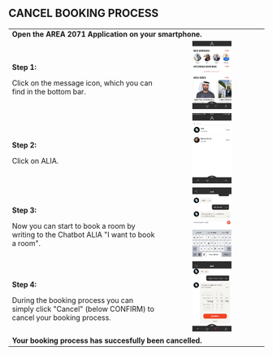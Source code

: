 ## CANCEL BOOKING PROCESS <br>

<table>
  <thead>
  </thead>
  <tbody>
    <tr>
    <tr><td colspan="3"><b>Open the AREA 2071 Application on your smartphone.</b></td>      
    </tr>
    <tr>
    <td style="text-align: left"><p><b>Step 1:</b></p>Click on the message icon, which you can find in the bottom bar.</td>
    <td style="text-align: center"><img src="cancelprocess01.jpg"{ width=40% } alt="Cancel Process Step 1"></td>
    </tr>
    <tr>
    <td style="text-align: left"><p><b>Step 2:</b></p>Click on ALIA.</td>
    <td style="text-align: center"><img src="cancelprocess02.PNG"{ width=40% } alt="Cancel Process Step 2"></td>
    </tr>
    <tr>
    <td style="text-align: left"><p><b>Step 3:</b></p>Now you can start to book a room by writing to the Chatbot ALIA "I want to book a room".</td>
    <td style="text-align: center"><img src="cancelprocess04.jpg"{ width=40% } alt="Cancel Process Step 3"></td>
    </tr>
    <tr>
    <td style="text-align: left"><p><b>Step 4:</b></p>During the booking process you can simply click "Cancel" (below CONFIRM) to cancel your booking process.</td>
    <td style="text-align: center"><img src="cancelprocess03.jpg"{ width=40% } alt="Cancel Process Step 4"></td>
    </tr>
    <tr>
    <tr><td colspan="3"><b>Your booking process has succesfully been cancelled.</b></td>      
    </tr>
  </tbody>
</table>

